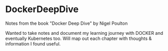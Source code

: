 # DockerDeepDive
Notes from the book "Docker Deep Dive" by Nigel Poulton

Wanted to take notes and document my learning journey with DOCKER and eventually Kubernetes too. Will map out each chapter with thoughts & information I found useful.
